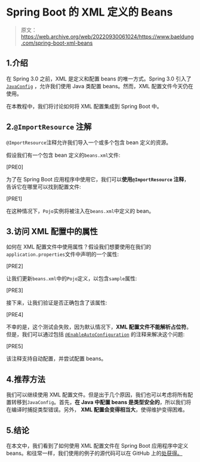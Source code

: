 # Spring Boot 的 XML 定义的 Beans

> 原文：<https://web.archive.org/web/20220930061024/https://www.baeldung.com/spring-boot-xml-beans>

## 1.介绍

在 Spring 3.0 之前，XML 是定义和配置 beans 的唯一方式。Spring 3.0 引入了 [`JavaConfig`](https://web.archive.org/web/20220628090426/https://docs.spring.io/spring-javaconfig/docs/1.0.0.M4/reference/html/) ，允许我们使用 Java 类配置 beans。然而，XML 配置文件今天仍在使用。

在本教程中，我们将讨论如何将 XML 配置集成到 Spring Boot 中。

## 2.`@ImportResource` 注解

`@ImportResource`注释允许我们导入一个或多个包含 bean 定义的资源。

假设我们有一个包含 bean 定义的`beans.xml`文件:

[PRE0]

为了在 Spring Boot 应用程序中使用它，我们可以**使用`@ImportResource` 注释**，告诉它在哪里可以找到配置文件:

[PRE1]

在这种情况下，`Pojo`实例将被注入在`beans.xml`中定义的 bean。

## 3.访问 XML 配置中的属性

如何在 XML 配置文件中使用属性？假设我们想要使用在我们的`application.properties`文件中声明的一个属性:

[PRE2]

让我们更新`beans.xml`中的`Pojo`定义，以包含`sample`属性:

[PRE3]

接下来，让我们验证是否正确包含了该属性:

[PRE4]

不幸的是，这个测试会失败，因为默认情况下，**XML 配置文件不能解析占位符**。但是，我们可以通过包括 [`@EnableAutoConfiguration`](https://web.archive.org/web/20220628090426/https://docs.spring.io/spring-boot/docs/current/api/org/springframework/boot/autoconfigure/EnableAutoConfiguration.html) 的注释来解决这个问题:

[PRE5]

该注释支持自动配置，并尝试配置 beans。

## 4.推荐方法

我们可以继续使用 XML 配置文件。但是出于几个原因，我们也可以考虑将所有配置转移到`JavaConfig`。首先，**在 Java 中配置 beans 是类型安全的**，所以我们将在编译时捕捉类型错误。另外， **XML 配置会变得相当大**，使得维护变得困难。

## 5.结论

在本文中，我们看到了如何使用 XML 配置文件在 Spring Boot 应用程序中定义 beans。和往常一样，我们使用的例子的源代码可以在 GitHub 上的[处获得。](https://web.archive.org/web/20220628090426/https://github.com/eugenp/tutorials/tree/master/spring-boot-modules/spring-boot-basic-customization-2)